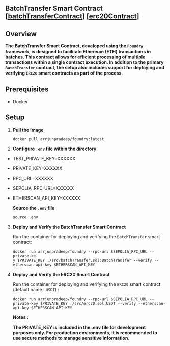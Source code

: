 ## BatchTransfer Smart Contract [[batchTransferContract](https://sepolia.etherscan.io/address/0xe69dbc3ca1a2e23eb0db04b59dd490dcf55e5e97#code)] [[erc20Contract]([text](https://sepolia.etherscan.io/address/0xd2c9a5064d22431eef538b003a6f44f1992eb033#code))]

## Overview

**The BatchTransfer Smart Contract, developed using the `Foundry` framework, is designed to facilitate Ethereum (ETH) transactions in batches. This contract allows for efficient processing of multiple transactions within a single contract execution. In addition to the primary `BatchTransfer` contract, the setup also includes support for deploying and verifying `ERC20` smart contracts as part of the process.**

## Prerequisites
- Docker

## Setup 

1. **Pull the Image**

    ```shell
    docker pull arrjunpradeep/foundry:latest
    ``` 

2. **Configure `.env` file within the directory**

- TEST_PRIVATE_KEY=XXXXXX
- PRIVATE_KEY=XXXXXX
- RPC_URL=XXXXXX
- SEPOLIA_RPC_URL=XXXXXX
- ETHERSCAN_API_KEY=XXXXXX

    **Source the `.env` file**

    ```shell
    source .env
    ``` 

3. **Deploy and Verify the BatchTransfer Smart Contract**

    Run the container for deploying and verifying the `BatchTransfer` smart contract:

    ```shell
    docker run arrjunpradeep/foundry --rpc-url $SEPOLIA_RPC_URL --private-ke
    y $PRIVATE_KEY ./src/batchTransfer.sol:BatchTransfer --verify --etherscan-api-key $ETHERSCAN_API_KEY
    ``` 
4. **Deploy and Verify the ERC20 Smart Contract**

    Run the container for deploying and verifying the `ERC20` smart contract (default name : `USDT`) :

    ```shell
    docker run arrjunpradeep/foundry --rpc-url $SEPOLIA_RPC_URL --private-key $PRIVATE_KEY ./src/erc20.sol:USDT --verify --etherscan-api-key $ETHERSCAN_API_KEY
    ``` 

    **Notes :**

    ****The PRIVATE_KEY is included in the .env file for development purposes only. For production environments, it is recommended to use secure methods to manage sensitive information.****






